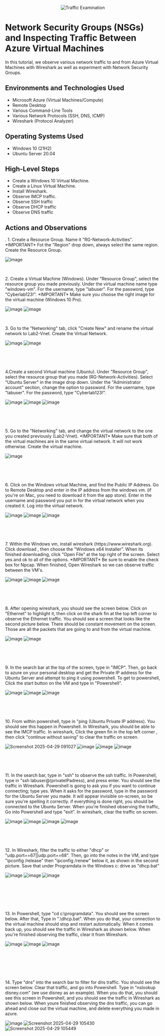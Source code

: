 <p align="center">
<img src="https://i.imgur.com/Ua7udoS.png" alt="Traffic Examination"/>
</p>

<h1>Network Security Groups (NSGs) and Inspecting Traffic Between Azure Virtual Machines</h1>
In this tutorial, we observe various network traffic to and from Azure Virtual Machines with Wireshark as well as experiment with Network Security Groups. <br />




<h2>Environments and Technologies Used</h2>

- Microsoft Azure (Virtual Machines/Compute)
- Remote Desktop
- Various Command-Line Tools
- Various Network Protocols (SSH, DNS, ICMP)
- Wireshark (Protocol Analyzer)

<h2>Operating Systems Used </h2>

- Windows 10 (21H2)
- Ubuntu Server 20.04

<h2>High-Level Steps</h2>

- Create a Windows 10 Virtual Machine.
- Create a Linux Virtual Machine.
- Install Wireshark. 
- Observe IMCP traffic.
- Observe SSH traffic
- Observe DHCP traffic
- Observe DNS traffic

<h2>Actions and Observations</h2>

<p>.
1. Create a Resource Group. Name it "RG-Network-Activities". *IMPORTANT* Fot the "Region" drop down, always select the same region. Create the Resource Group.
</p>
<p>

  ![image](https://github.com/user-attachments/assets/104c2ae6-efd5-4808-8dbe-6e140f9bf26a)

</p>
<br />

<p>
2. Create a Virtual Machine (Windows). Under "Resource Group", select the resource group you made previously. Under the virtual machine name type "windows-vm". For the username, type "labuser". For the password, type "Cyberlab123!".  *IMPORTANT* Make sure you choose the right image for the virtual machine (Windows 10 Pro). 
<p>

  ![image](https://github.com/user-attachments/assets/2ce82f43-f414-41f0-8288-01507066ff12) ![image](https://github.com/user-attachments/assets/c69f4dbf-33c1-4e94-9212-a8e33a78784c)


</p>
<br />

<p>
3. Go to the "Networking" tab, click "Create New" and rename the virtual network to Lab2-Vnet. Create the Virtual Network.
</p>
<p>

  ![image](https://github.com/user-attachments/assets/5f6338fa-baa0-47dd-9567-2297d2eef1b2) ![image](https://github.com/user-attachments/assets/cc230921-e8ff-47b2-be94-708aba3d3775)


</p>
<br />




</p>
<br />

<p>
4.Create a second Virtual machine (Ubuntu). Under "Resource Group", select the resource group that you made (RG-Network-Activities). Select "Ubuntu Server" in the image drop down. Under the "Administrator account" section, change the option to password. For the username, type "labuser". For the password, type "Cyberlab123!".
</p>
<p>

  ![image](https://github.com/user-attachments/assets/3ce6931e-b2e3-4b17-8d7a-fde590c9805f) ![image](https://github.com/user-attachments/assets/5a39e879-96e7-419e-a701-61861755dd4a) ![image](https://github.com/user-attachments/assets/b8e2c7e9-bb3b-4931-9b53-eebbc7fe0193)



</p>
<br />




</p>
<br />

<p>
5.  Go to the "Networking" tab, and change the virtual network to the one you created previously (Lab2-Vnet). *IMPORTANT* Make sure that both of the virtual machines are in the same virtual network. It will not work otherwise. Create the virtual machine.
</p>
<p>

  ![image](https://github.com/user-attachments/assets/0f66d857-9e91-4399-aeee-c8cc29c066d8)

</p>
<br />




</p>
<br />

<p>
6. Click on the Windows virtual Machine, and find the Public IP Address. Go to Remote Desktop and enter in the IP address from the windows vm. (if you're on Mac, you need to download it from the app store). Enter in the username and password you put in for the virtual network when you created it. Log into the virtual network.
</p>
<p>

  ![image](https://github.com/user-attachments/assets/976515af-1834-4888-9cf9-cce5a5694e0f) ![image](https://github.com/user-attachments/assets/2c4bad6e-3e59-4349-93b5-20f9716ee524) ![image](https://github.com/user-attachments/assets/4fd5e486-6357-4f65-bc37-e7f9d507c887)



</p>
<br />




</p>
<br />

<p>
7. Within the Windows vm, install wireshark (https://www.wireshark.org). Click download , then choose the "Windows x64 Installer". When its finished downloading, click "Open File" at the top right of the screen. Select yes and ok to all of the options. *IMPORTANT* Be sure to enable the check box for Npcap. When finished, Open Wireshark so we can observe traffic between the VM's.
</p>
<p>

  ![image](https://github.com/user-attachments/assets/5ace5a66-9c8a-4e8e-8dfa-cc62f1f904f2) ![image](https://github.com/user-attachments/assets/001f5713-c767-412b-bd6e-89f9ca2d278a) ![image](https://github.com/user-attachments/assets/a4d9bd3e-4203-44d3-9dcb-c6ebc2eefe43)



</p>
<br />




</p>
<br />

<p>
8. After opening wireshark, you should see the screen below. Click on "Ethernet" to highlight it, then click on the shark fin at the top left corner to observe the Ethernet traffic. You should see a screen that looks like the second picture below. There should be constant movement on the screen. Those are all the packets that are going to and from the virtual machine. 
</p>
<p>

![image](https://github.com/user-attachments/assets/f6c77d36-d1e6-4ff1-9aad-9fde9948b98c) ![image](https://github.com/user-attachments/assets/26e1681c-386d-448b-84f4-1c0dc9c02bbc)





</p>
<br />




</p>
<br />

<p>
9. In the search bar at the top of the screen, type in "IMCP". Then, go back to azure on your personal desktop and get the Private IP address for the Ubuntu Server and attempt to ping it using powershell. To get to powershell, Click the start button on the VM and type in "Powershell". 
</p>
<p>

 ![image](https://github.com/user-attachments/assets/eb4c9ba2-2d3e-4571-bc57-01a677f6bea5) ![image](https://github.com/user-attachments/assets/9cda524e-ee72-49c6-8235-d76d9ff7b305) ![image](https://github.com/user-attachments/assets/12de8e62-1999-49d9-94a4-a7aa2a34ca00)






</p>
<br />



</p>
<br />

<p>
10. From within powershell, type in "ping (Ubuntu Private IP address). You should see this happen in Powershell. In Wireshark, you should be able to see the IMCP traffic. In wireshark, Click the green fin in the top left corner , then click "continue without saving" to clear the traffic on screen. 
</p>
<p>

![Screenshot 2025-04-29 091027](https://github.com/user-attachments/assets/c088a36e-70bd-4d98-ac07-154a25f02290) ![image](https://github.com/user-attachments/assets/6a5b499b-bdb2-42dd-b2e0-2071ccf6189a) ![image](https://github.com/user-attachments/assets/fd99aadc-f24c-4733-8e89-954367ab34d4) ![image](https://github.com/user-attachments/assets/1c71733c-5a01-473a-b221-0ce6655d71e9)










</p>
<br />



</p>
<br />

<p>
11. In the search bar, type in "ssh" to observe the ssh traffic. In Powershell, type in "ssh labuser@(privateIPadress), and press enter. You should see the traffic in Wireshark. Powershell is going to ask you if you want to continue connecting; type yes. When it asks for the password, type in the password for the Ubuntu Server you made. It will appear invisible on-screen, so be sure you're spelling it correctly. if everything is done right, you should be connected to the Ubuntu Server. When you're finished observing the traffic, 
 Go into Powershell and type "exit". In wireshark, clear the traffic on screen.
</p>
<p>

 ![image](https://github.com/user-attachments/assets/6b03416b-2f69-43b1-9bda-03d69e128fae) ![image](https://github.com/user-attachments/assets/d7a8c198-e8c4-4da6-9efa-4c1aaa41ced1) ![image](https://github.com/user-attachments/assets/36b9fb76-1782-4283-ac66-4e41a4d3f763) ![image](https://github.com/user-attachments/assets/1dc5779c-a8a4-4951-93d9-46bf33544d76)










</p>
<br />




</p>
<br />

<p>
12. In Wireshark, filter the traffic to either "dhcp" or "udp.port==67||udp.port==68". Then, go into the notes in the VM, and type "ipconfig /release" then "ipconfig /renew" below it, as shown in the second picture. Save that under Programdata in the Windows c: drive as "dhcp.bat"   
</p>
<p>

![image](https://github.com/user-attachments/assets/6890b2c5-d157-4e87-bdde-9f4293743a47) ![image](https://github.com/user-attachments/assets/3a54e4d4-2ef4-4ce1-bde5-89cc8c2dd4fb) ![image](https://github.com/user-attachments/assets/52758ee6-7b8f-44ef-9c22-d4a998f93f33)








</p>
<br />




</p>
<br />




</p>
<br />

<p>
13. In Powershell, type "cd c:\programdata". You should see the screen below. After that, Type in ".\dhcp.bat". When you do that, your connection to the virtual machine should stop and restart automatically. When it comes back up, you should see the traffic in Wireshark as shown below. When you're finished observing the traffic, clear it from Wireshark.
</p>
<p>

![image](https://github.com/user-attachments/assets/6b9bf0e8-8fe3-452c-b3d3-0094a46a639e) ![image](https://github.com/user-attachments/assets/df503e12-435b-4ae3-b78e-9c1b16c8e37b) ![image](https://github.com/user-attachments/assets/4694b578-bfd4-448b-bf3a-ff2b48704cc8)


 





</p>
<br />




</p>
<br />




</p>
<br />

<p>
14. Type "dns" into the search bar to filter for dns traffic. You should see the screen below. Clear that traffic, and go into Powershell. Type in "nslookup disney.com" (we use disney as an example). When you do that, you should see this screen in Powershell, and you should see the traffic in Wireshark as shown below. When youre finished observing the dns traffic, you can go ahead and close out the virtual machine, and delete everything you made in azure.   
</p>
<p>

![image](https://github.com/user-attachments/assets/48c2dd4e-6998-462e-92ac-6439f0c61620) ![Screenshot 2025-04-29 105430](https://github.com/user-attachments/assets/f3af8f4b-e5ae-489a-a86b-ac11ed8a9714) ![Screenshot 2025-04-29 105449](https://github.com/user-attachments/assets/b0060892-a538-4990-a501-03b498c1cacc)

